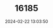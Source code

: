 ---
title: "16185"
category: "Parapinnixa affinis"
draft: false
date: 2024-02-22 13:03:50
languages:
  English: ["California Bay Pea Crab", "Californian Bay Pea Crab"]
---